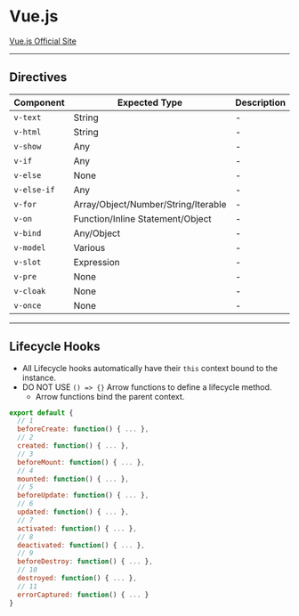 # Vue.js

[Vue.js Official Site](https://vuejs.org)

---

## Directives

| Component   | Expected Type                       | Description |
| ----------- | ----------------------------------- | ----------- |
| `v-text`    | String                              | -           |
| `v-html`    | String                              | -           |
| `v-show`    | Any                                 | -           |
| `v-if`      | Any                                 | -           |
| `v-else`    | None                                | -           |
| `v-else-if` | Any                                 | -           |
| `v-for`     | Array/Object/Number/String/Iterable | -           |
| `v-on`      | Function/Inline Statement/Object    | -           |
| `v-bind`    | Any/Object                          | -           |
| `v-model`   | Various                             | -           |
| `v-slot`    | Expression                          | -           |
| `v-pre`     | None                                | -           |
| `v-cloak`   | None                                | -           |
| `v-once`    | None                                | -           |

---

## Lifecycle Hooks
* All Lifecycle hooks automatically have their `this` context bound to the instance.
* DO NOT USE `() => {}` Arrow functions to define a lifecycle method.
  * Arrow functions bind the parent context.

```js
export default {
  // 1
  beforeCreate: function() { ... },
  // 2
  created: function() { ... },
  // 3
  beforeMount: function() { ... },
  // 4
  mounted: function() { ... },
  // 5
  beforeUpdate: function() { ... },
  // 6
  updated: function() { ... },
  // 7
  activated: function() { ... },
  // 8
  deactivated: function() { ... },
  // 9
  beforeDestroy: function() { ... },
  // 10
  destroyed: function() { ... },
  // 11
  errorCaptured: function() { ... }
}
```
